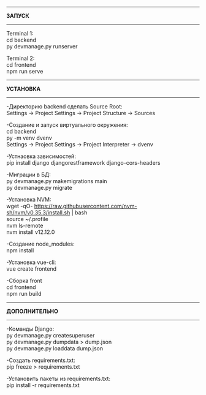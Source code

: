 ________________________________________________________________

**ЗАПУСК**
________________________________________________________________

Terminal 1:  
cd backend  
py devmanage.py runserver

Terminal 2:  
cd frontend  
npm run serve

________________________________________________________________

**УСТАНОВКА**
________________________________________________________________

-Директорию backend сделать Source Root:  
Settings -> Project Settings -> Project Structure -> Sources

-Создание и запуск виртуального окружения:  
cd backend  
py -m venv dvenv  
Settings -> Project Settings -> Project Interpreter -> dvenv

-Устнаовка зависимостей:  
pip install django djangorestframework django-cors-headers

-Миграции в БД:  
py devmanage.py makemigrations main  
py devmanage.py migrate

-Установка NVM:  
wget -qO- https://raw.githubusercontent.com/nvm-sh/nvm/v0.35.3/install.sh | bash  
source ~/.profile  
nvm ls-remote  
nvm install v12.12.0

-Создание node_modules:  
npm install

-Установка vue-cli:  
vue create frontend

-Сборка front  
cd frontend  
npm run build

________________________________________________________________

**ДОПОЛНИТЕЛЬНО**
________________________________________________________________

-Команды Django:  
py devmanage.py createsuperuser  
py devmanage.py dumpdata > dump.json  
py devmanage.py loaddata dump.json

-Создать requirements.txt:  
pip freeze > requirements.txt

-Установить пакеты из requirements.txt:  
pip install -r requirements.txt
